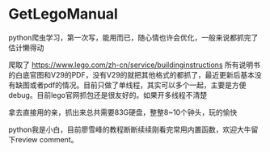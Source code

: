 # GetLegoManual
python爬虫学习，第一次写，能用而已，随心情也许会优化，一般来说都抓完了估计懒得动

爬取了 https://www.lego.com/zh-cn/service/buildinginstructions 所有说明书的白底官图和V29的PDF，没有V29的就把其他格式的都抓了，最近更新后基本没有缺图或者pdf的情况。目前只做了单线程，其实可以多个一起，主要是方便debug。目前lego官网抓包还是很友好的。如果开多线程不清楚

拿去直接用的亲，抓出来总共需要83G硬盘，整整8~10个钟头，玩的愉快

python我是小白，目前廖雪峰的教程断断续续刚看完常用内置函数，欢迎大牛留下review comment。
